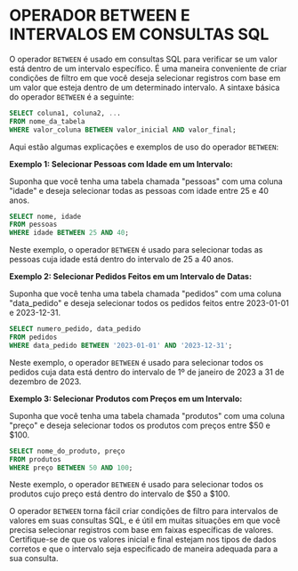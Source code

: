 # OPERADOR BETWEEN E INTERVALOS EM CONSULTAS SQL
O operador `BETWEEN` é usado em consultas SQL para verificar se um valor está dentro de um intervalo específico. É uma maneira conveniente de criar condições de filtro em que você deseja selecionar registros com base em um valor que esteja dentro de um determinado intervalo. A sintaxe básica do operador `BETWEEN` é a seguinte:

```sql
SELECT coluna1, coluna2, ...
FROM nome_da_tabela
WHERE valor_coluna BETWEEN valor_inicial AND valor_final;
```

Aqui estão algumas explicações e exemplos de uso do operador `BETWEEN`:

**Exemplo 1: Selecionar Pessoas com Idade em um Intervalo:**

Suponha que você tenha uma tabela chamada "pessoas" com uma coluna "idade" e deseja selecionar todas as pessoas com idade entre 25 e 40 anos.

```sql
SELECT nome, idade
FROM pessoas
WHERE idade BETWEEN 25 AND 40;
```

Neste exemplo, o operador `BETWEEN` é usado para selecionar todas as pessoas cuja idade está dentro do intervalo de 25 a 40 anos.

**Exemplo 2: Selecionar Pedidos Feitos em um Intervalo de Datas:**

Suponha que você tenha uma tabela chamada "pedidos" com uma coluna "data_pedido" e deseja selecionar todos os pedidos feitos entre 2023-01-01 e 2023-12-31.

```sql
SELECT numero_pedido, data_pedido
FROM pedidos
WHERE data_pedido BETWEEN '2023-01-01' AND '2023-12-31';
```

Neste exemplo, o operador `BETWEEN` é usado para selecionar todos os pedidos cuja data está dentro do intervalo de 1º de janeiro de 2023 a 31 de dezembro de 2023.

**Exemplo 3: Selecionar Produtos com Preços em um Intervalo:**

Suponha que você tenha uma tabela chamada "produtos" com uma coluna "preço" e deseja selecionar todos os produtos com preços entre $50 e $100.

```sql
SELECT nome_do_produto, preço
FROM produtos
WHERE preço BETWEEN 50 AND 100;
```

Neste exemplo, o operador `BETWEEN` é usado para selecionar todos os produtos cujo preço está dentro do intervalo de $50 a $100.

O operador `BETWEEN` torna fácil criar condições de filtro para intervalos de valores em suas consultas SQL, e é útil em muitas situações em que você precisa selecionar registros com base em faixas específicas de valores. Certifique-se de que os valores inicial e final estejam nos tipos de dados corretos e que o intervalo seja especificado de maneira adequada para a sua consulta.